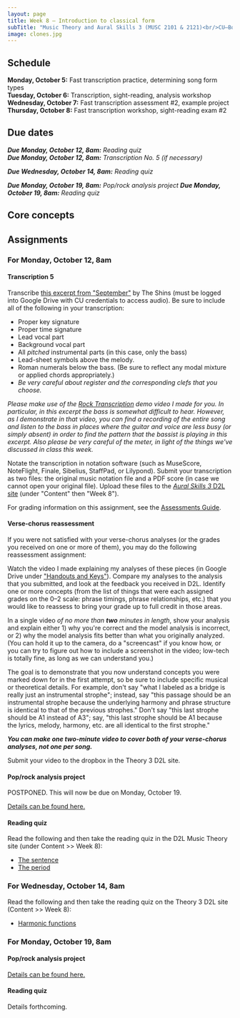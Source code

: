 ```yaml
---
layout: page
title: Week 8 – Introduction to classical form
subTitle: "Music Theory and Aural Skills 3 (MUSC 2101 & 2121)<br/>CU–Boulder, Fall 2015<br/>Kris Shaffer, Ph.D. – coordinator"
image: clones.jpg
---
```


## Schedule

**Monday, October 5:** Fast transcription practice, determining song form types  
**Tuesday, October 6:** Transcription, sight-reading, analysis workshop  
**Wednesday, October 7:** Fast transcription assessment #2, example project  
**Thursday, October 8:** Fast transcription workshop, sight-reading exam #2

## Due dates

***Due Monday, October 12, 8am:*** *Reading quiz*  
***Due Monday, October 12, 8am:*** *Transcription No. 5 (if necessary)*  

***Due Wednesday, October 14, 8am:*** *Reading quiz*  

***Due Monday, October 19, 8am:*** *Pop/rock analysis project*
***Due Monday, October 19, 8am:*** *Reading quiz*  


## Core concepts



## Assignments

### For Monday, October 12, 8am

#### Transcription 5

Transcribe [this excerpt from "September"](https://drive.google.com/open?id=0B9o4hmKNoi6cVmtmaWN1TnBNa0E) by The Shins (must be logged into Google Drive with CU credentials to access audio). Be sure to include all of the following in your transcription:

- Proper key signature  
- Proper time signature  
- Lead vocal part  
- Background vocal part  
- All *pitched* instrumental parts (in this case, only the bass)  
- Lead-sheet symbols above the melody.  
- Roman numerals below the bass. (Be sure to reflect any modal mixture or applied chords appropriately.)  
- *Be very careful about register and the corresponding clefs that you choose.*

*Please make use of the [Rock Transcription](https://vimeo.com/140450050) demo video I made for you. In particular, in this excerpt the bass is somewhat difficult to hear. However, as I demonstrate in that video, you can find a recording of the entire song and listen to the bass in places where the guitar and voice are less busy (or simply absent) in order to find the pattern that the bassist is playing in this excerpt. Also please be very careful of the meter, in light of the things we've discussed in class this week.*

Notate the transcription in notation software (such as MuseScore, NoteFlight, Finale, Sibelius, StaffPad, or Lilypond). Submit your transcription as two files: the original music notation file and a PDF score (in case we cannot open your original file). Upload these files to the [*Aural Skills 3* D2L site](https://learn.colorado.edu/d2l/home/120555) (under "Content" then "Week 8").

For grading information on this assignment, see the [Assessments Guide](/assessments/).

#### Verse-chorus reassessment

If you were not satisfied with your verse-chorus analyses (or the grades you received on one or more of them), you may do the following reassessment assignment:

Watch the video I made explaining my analyses of these pieces (in Google Drive under ["Handouts and Keys"](https://drive.google.com/open?id=0B9o4hmKNoi6cfjkweVA5NkNfdzZ4RXNMNTFybG43SlRPdVVmZThkU0VFZlFVNHpaai1Lak0)). Compare my analyses to the analysis that you submitted, and look at the feedback you received in D2L. Identify one or more concepts (from the list of things that were each assigned grades on the 0–2 scale: phrase timings, phrase relationships, etc.) that you would like to reassess to bring your grade up to full credit in those areas.

In a single video *of no more than **two** minutes in length*, show your analysis and explain either 1) why you're correct and the model analysis is incorrect, or 2) why the model analysis fits better than what you originally analyzed. (You can hold it up to the camera, do a "screencast" if you know how, or you can try to figure out how to include a screenshot in the video; low-tech is totally fine, as long as we can understand you.) 

The goal is to demonstrate that you now understand concepts you were marked down for in the first attempt, so be sure to include specific musical or theoretical details. For example, don't say "what I labeled as a bridge is really just an instrumental strophe"; instead, say "this passage should be an instrumental strophe because the underlying harmony and phrase structure is identical to that of the previous strophes." Don't say "this last strophe should be A1 instead of A3"; say, "this last strophe should be A1 because the lyrics, melody, harmony, etc. are all identical to the first strophe."

***You can make one two-minute video to cover both of your verse-chorus analyses, not one per song.*** 

Submit your video to the dropbox in the Theory 3 D2L site.

#### Pop/rock analysis project

POSTPONED. This will now be due on Monday, October 19.

[Details can be found here.](/popRockProject/)

#### Reading quiz

Read the following and then take the reading quiz in the D2L Music Theory site (under Content >> Week 8):

- [The sentence](http://openmusictheory.com/sentence.html)  
- [The period](http://openmusictheory.com/period.html)  


### For Wednesday, October 14, 8am

Read the following and then take the reading quiz on the Theory 3 D2L site (Content >> Week 8):

- [Harmonic functions](http://openmusictheory.com/harmonicFunctions.html)

### For Monday, October 19, 8am

#### Pop/rock analysis project

[Details can be found here.](/popRockProject/)

#### Reading quiz

Details forthcoming.
